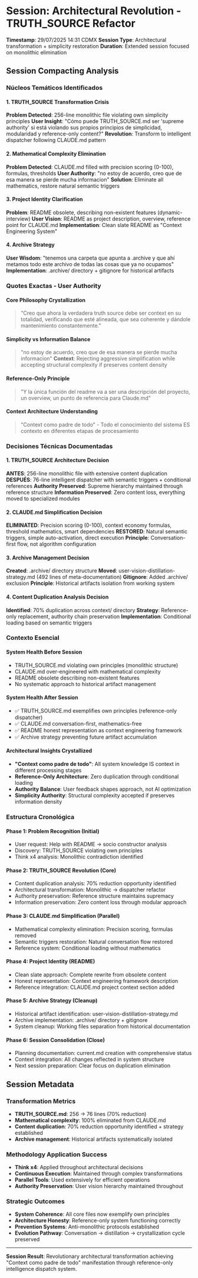 # Session: Architectural Revolution - TRUTH_SOURCE Refactor

**Timestamp**: 29/07/2025 14:31 CDMX
**Session Type**: Architectural transformation + simplicity restoration
**Duration**: Extended session focused on monolithic elimination

## Session Compacting Analysis

### Núcleos Temáticos Identificados

#### 1. TRUTH_SOURCE Transformation Crisis
**Problem Detected**: 256-line monolithic file violating own simplicity principles
**User Insight**: "Cómo puede TRUTH_SOURCE.md ser 'supreme authority' si está violando sus propios principios de simplicidad, modularidad y reference-only content?"
**Revolution**: Transform to intelligent dispatcher following CLAUDE.md pattern

#### 2. Mathematical Complexity Elimination  
**Problem Detected**: CLAUDE.md filled with precision scoring (0-100), formulas, thresholds
**User Authority**: "no estoy de acuerdo, creo que de esa manera se pierde mucha informacion"
**Solution**: Eliminate all mathematics, restore natural semantic triggers

#### 3. Project Identity Clarification
**Problem**: README obsolete, describing non-existent features (dynamic-interview)
**User Vision**: README as project description, overview, reference point for CLAUDE.md
**Implementation**: Clean slate README as "Context Engineering System"

#### 4. Archive Strategy
**User Wisdom**: "tenemos una carpeta que apunta a .archive y que ahí metamos todo este archivo de todas las cosas que ya no ocupamos"
**Implementation**: .archive/ directory + gitignore for historical artifacts

### Quotes Exactas - User Authority

#### Core Philosophy Crystallization
> "Creo que ahora la verdadera truth source debe ser context en su totalidad, verificando que esté alineada, que sea coherente y dándole mantenimiento constantemente."

#### Simplicity vs Information Balance  
> "no estoy de acuerdo, creo que de esa manera se pierde mucha informacion"
**Context**: Rejecting aggressive simplification while accepting structural complexity if preserves content density

#### Reference-Only Principle
> "Y la única función del readme va a ser una descripción del proyecto, un overview, un punto de referencia para Claude.md"

#### Context Architecture Understanding
> "Context como padre de todo" - Todo el conocimiento del sistema ES contexto en diferentes etapas de procesamiento

### Decisiones Técnicas Documentadas

#### 1. TRUTH_SOURCE Architecture Decision
**ANTES**: 256-line monolithic file with extensive content duplication
**DESPUÉS**: 76-line intelligent dispatcher with semantic triggers + conditional references
**Authority Preserved**: Supreme hierarchy maintained through reference structure
**Information Preserved**: Zero content loss, everything moved to specialized modules

#### 2. CLAUDE.md Simplification Decision  
**ELIMINATED**: Precision scoring (0-100), context economy formulas, threshold mathematics, smart dependencies
**RESTORED**: Natural semantic triggers, simple auto-activation, direct execution
**Principle**: Conversation-first flow, not algorithm configuration

#### 3. Archive Management Decision
**Created**: .archive/ directory structure
**Moved**: user-vision-distillation-strategy.md (492 lines of meta-documentation)
**Gitignore**: Added .archive/ exclusion
**Principle**: Historical artifacts isolation from working system

#### 4. Content Duplication Analysis Decision
**Identified**: 70% duplication across context/ directory
**Strategy**: Reference-only replacement, authority chain preservation
**Implementation**: Conditional loading based on semantic triggers

### Contexto Esencial

#### System Health Before Session
- TRUTH_SOURCE.md violating own principles (monolithic structure)
- CLAUDE.md over-engineered with mathematical complexity
- README obsolete describing non-existent features
- No systematic approach to historical artifact management

#### System Health After Session  
- ✅ TRUTH_SOURCE.md exemplifies own principles (reference-only dispatcher)
- ✅ CLAUDE.md conversation-first, mathematics-free
- ✅ README honest representation as context engineering framework
- ✅ Archive strategy preventing future artifact accumulation

#### Architectural Insights Crystallized
- **"Context como padre de todo"**: All system knowledge IS context in different processing stages
- **Reference-Only Architecture**: Zero duplication through conditional loading
- **Authority Balance**: User feedback shapes approach, not AI optimization
- **Simplicity Authority**: Structural complexity accepted if preserves information density

### Estructura Cronológica

#### Phase 1: Problem Recognition (Initial)
- User request: Help with README → socio constructor analysis
- Discovery: TRUTH_SOURCE violating own principles
- Think x4 analysis: Monolithic contradiction identified

#### Phase 2: TRUTH_SOURCE Revolution (Core)
- Content duplication analysis: 70% reduction opportunity identified
- Architectural transformation: Monolithic → dispatcher refactor
- Authority preservation: Reference structure maintains supremacy
- Information preservation: Zero content loss through modular approach

#### Phase 3: CLAUDE.md Simplification (Parallel)
- Mathematical complexity elimination: Precision scoring, formulas removed
- Semantic triggers restoration: Natural conversation flow restored
- Reference system: Conditional loading without mathematics

#### Phase 4: Project Identity (README)
- Clean slate approach: Complete rewrite from obsolete content
- Honest representation: Context engineering framework description
- Reference integration: CLAUDE.md project context section added

#### Phase 5: Archive Strategy (Cleanup)
- Historical artifact identification: user-vision-distillation-strategy.md
- Archive implementation: .archive/ directory + gitignore
- System cleanup: Working files separation from historical documentation

#### Phase 6: Session Consolidation (Close)
- Planning documentation: current.md creation with comprehensive status
- Context integration: All changes reflected in system structure
- Next session preparation: Clear focus on duplication elimination

## Session Metadata

### Transformation Metrics
- **TRUTH_SOURCE.md**: 256 → 76 lines (70% reduction)
- **Mathematical complexity**: 100% eliminated from CLAUDE.md
- **Content duplication**: 70% reduction opportunity identified + strategy established
- **Archive management**: Historical artifacts systematically isolated

### Methodology Application Success
- **Think x4**: Applied throughout architectural decisions
- **Continuous Execution**: Maintained through complex transformations
- **Parallel Tools**: Used extensively for efficient operations
- **Authority Preservation**: User vision hierarchy maintained throughout

### Strategic Outcomes
- **System Coherence**: All core files now exemplify own principles
- **Architecture Honesty**: Reference-only system functioning correctly
- **Prevention Systems**: Anti-monolithic protocols established
- **Evolution Pathway**: Conversation → distillation → crystallization cycle preserved

---

**Session Result**: Revolutionary architectural transformation achieving "Context como padre de todo" manifestation through reference-only intelligence dispatch system.